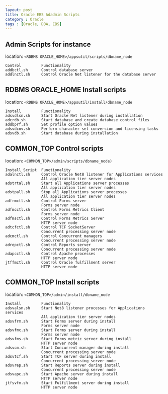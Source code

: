 ```yaml
---
layout: post
title: Oracle EBS Adadmin Scripts
category : Oracle
tags : [Oracle, DBA, EBS]
---
```


## Admin Scripts for instance

location: `<RDBMS ORACLE_HOME>/appsutil/scripts/dbname_node`

	Control 		Functionality
	addbctl.sh 		Control database server
	addlnctl.sh 	Control Oracle Net listener for the database server

## RDBMS ORACLE_HOME Install scripts

location: `<RDBMS ORACLE_HOME>/appsutil/install/dbname_node`

	Install   		Functionality
	adsvdlsn.sh	 	Start Oracle Net listener during installation
	adcrdb.sh	 	Start database and create database control files
	addbprf.sh	 	Set profile option values
	adsvdcnv.sh	 	Perform character set conversion and licensing tasks
	adsvdb.sh	 	Start database during installation

## COMMON_TOP Control scripts 

location: `<COMMON_TOP>/admin/scripts/dbname_node)`

	Install Script  Functionality
	adalnctl.sh	 	Control Oracle Net8 listener for Applications services	 
					All application tier server nodes
	adstrtal.sh	 	Start all Applications server processes	 
					All application tier server nodes
	adstpall.sh	 	Stop all Applications server processes	 
					All application tier server nodes
	adfrmctl.sh	 	Control Forms server	 
					Forms server node
	adfmcctl.sh	 	Control Forms Metrics Client	 
					Forms server node
	adfmsctl.sh	 	Control Forms Metrics Server	 
					HTTP server node
	adtcfctl.sh	 	Control TCF SocketServer	 
					Concurrent processing server node
	adcmctl.sh	 	Control Concurrent managers	 
					Concurrent processing server node
	adrepctl.sh	 	Control Reports server	 
					Concurrent processing server node
	adapcctl.sh	 	Control Apache processes	 
					HTTP server node
	jtffmctl.sh	 	Control Oracle fulfillment server	 
					HTTP server node

## COMMON_TOP Install scripts 

location: `<COMMON_TOP>/admin/install/dbname_node`

	Install		 	Functionality
	adsvalsn.sh	 	Start Net8 listener processes for Applications services	 
					All application tier server nodes
	adsvfrm.sh	 	Start Forms server during install	 
					Forms server node
	adsvfmc.sh	 	Start Forms server during install	 
					Forms server node
	adsvfms.sh	 	Start Forms metric server during install	 
					HTTP server node
	adsvcm.sh	 	Start Concurrent manager during install	 
					Concurrent processing server node
	adsvtcf.sh	 	Start TCF server during install	 
					Concurrent processing server node
	adsvrep.sh	 	Start Reports server during install	 
					Concurrent processing server node
	adsvapc.sh	 	Start Apache server during install	 
					HTTP server node
	jtfsvfm.sh	 	Start Fulfillment server during install	 
					HTTP server node


